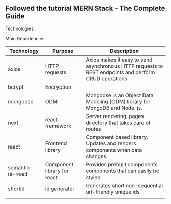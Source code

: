## Followed the tutorial MERN Stack - The Complete Guide

Technologies

Main Depedencies

| Technology        | Purpose                     | Description                                                                                          |
| ----------------- | --------------------------- | ---------------------------------------------------------------------------------------------------- |
| axios             | HTTP requests               | Axios makes it easy to send asynchronous HTTP requests to REST endpoints and perform CRUD operations |
| bcrypt            | Encryption                  |                                                                                                      |
| mongoose          | ODM                         | Mongoose is an Object Data Modeling (ODM) library for MongoDB and Node. js.                          |
| next              | react framework             | Server rendering, pages directory that takes care of routes                                          |
| react             | Frontend library            | Component based library. Updates and renders components when data changes.                           |
| semantic-ui-react | Component library for react | Provides prebuilt components components that can easily be styled                                    |
| shortid           | id generator                | Generates short non-sequential url-friendly unique ids                                               |
|                   |                             |                                                                                                      |
